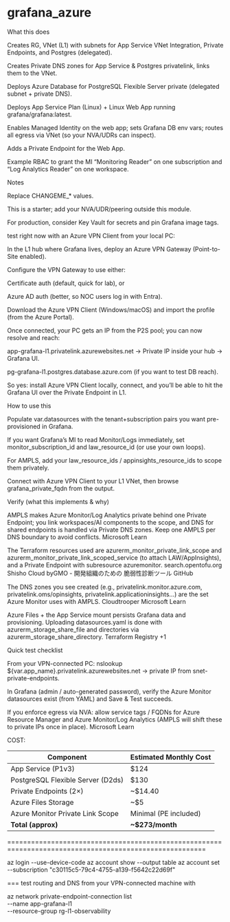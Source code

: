 # grafana_azure

What this does

Creates RG, VNet (L1) with subnets for App Service VNet Integration, Private Endpoints, and Postgres (delegated).

Creates Private DNS zones for App Service & Postgres privatelink, links them to the VNet.

Deploys Azure Database for PostgreSQL Flexible Server private (delegated subnet + private DNS).

Deploys App Service Plan (Linux) + Linux Web App running grafana/grafana:latest.

Enables Managed Identity on the web app; sets Grafana DB env vars; routes all egress via VNet (so your NVA/UDRs can inspect).

Adds a Private Endpoint for the Web App.

Example RBAC to grant the MI “Monitoring Reader” on one subscription and “Log Analytics Reader” on one workspace.

Notes

Replace CHANGEME_* values.

This is a starter; add your NVA/UDR/peering outside this module.

For production, consider Key Vault for secrets and pin Grafana image tags.


test right now with an Azure VPN Client from your local PC:

In the L1 hub where Grafana lives, deploy an Azure VPN Gateway (Point-to-Site enabled).

Configure the VPN Gateway to use either:

Certificate auth (default, quick for lab), or

Azure AD auth (better, so NOC users log in with Entra).

Download the Azure VPN Client (Windows/macOS) and import the profile (from the Azure Portal).

Once connected, your PC gets an IP from the P2S pool; you can now resolve and reach:

app-grafana-l1.privatelink.azurewebsites.net → Private IP inside your hub → Grafana UI.

pg-grafana-l1.postgres.database.azure.com (if you want to test DB reach).

So yes: install Azure VPN Client locally, connect, and you’ll be able to hit the Grafana UI over the Private Endpoint in L1.





How to use this

Populate var.datasources with the tenant+subscription pairs you want pre-provisioned in Grafana.

If you want Grafana’s MI to read Monitor/Logs immediately, set monitor_subscription_id and law_resource_id (or use your own loops).

For AMPLS, add your law_resource_ids / appinsights_resource_ids to scope them privately.

Connect with Azure VPN Client to your L1 VNet, then browse grafana_private_fqdn from the output.

Verify (what this implements & why)

AMPLS makes Azure Monitor/Log Analytics private behind one Private Endpoint; you link workspaces/AI components to the scope, and DNS for shared endpoints is handled via Private DNS zones. Keep one AMPLS per DNS boundary to avoid conflicts. 
Microsoft Learn

The Terraform resources used are azurerm_monitor_private_link_scope and azurerm_monitor_private_link_scoped_service (to attach LAW/AppInsights), and a Private Endpoint with subresource azuremonitor. 
search.opentofu.org
Shisho Cloud byGMO - 開発組織のための 脆弱性診断ツール
GitHub

The DNS zones you see created (e.g., privatelink.monitor.azure.com, privatelink.oms/opinsights, privatelink.applicationinsights...) are the set Azure Monitor uses with AMPLS. 
Cloudtrooper
Microsoft Learn

Azure Files + the App Service mount persists Grafana data and provisioning. Uploading datasources.yaml is done with azurerm_storage_share_file and directories via azurerm_storage_share_directory. 
Terraform Registry
+1

Quick test checklist

From your VPN-connected PC: nslookup ${var.app_name}.privatelink.azurewebsites.net → private IP from snet-private-endpoints.

In Grafana (admin / auto-generated password), verify the Azure Monitor datasources exist (from YAML) and Save & Test succeeds.

If you enforce egress via NVA: allow service tags / FQDNs for Azure Resource Manager and Azure Monitor/Log Analytics (AMPLS will shift these to private IPs once in place). 
Microsoft Learn



COST:

| Component                         | Estimated Monthly Cost |
| --------------------------------- | ---------------------- |
| App Service (P1v3)                | \$124                  |
| PostgreSQL Flexible Server (D2ds) | \$130                  |
| Private Endpoints (2×)            | \~\$14.40              |
| Azure Files Storage               | \~\$5                  |
| Azure Monitor Private Link Scope  | Minimal (PE included)  |
| **Total (approx)**                | **\~\$273/month**      |



========================================================================================================

az login --use-device-code
az account show --output table
az account set --subscription "c30115c5-79c4-4755-a139-f5642c22d69f"

=== test routing and DNS from your VPN-connected machine with

az network private-endpoint-connection list \
  --name app-grafana-l1 \
  --resource-group rg-l1-observability
